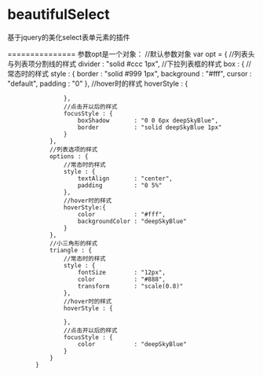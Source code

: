 beautifulSelect
===============

基于jquery的美化select表单元素的插件


===============
参数opt是一个对象：
//默认参数对象
			var opt = {
				//列表头与列表项分割线的样式
				divider : "solid #ccc 1px",
				//下拉列表框的样式
				box : {
					//常态时的样式
					style : {
						border          : "solid #999 1px",
						background      : "#fff",
						cursor          : "default",
						padding         : "0"
					},
					//hover时的样式
					hoverStyle : {
						
					},
					//点击开以后的样式
					focusStyle : {
						boxShadow       : "0 0 6px deepSkyBlue",
						border          : "solid deepSkyBlue 1px"
					}
				},
				//列表选项的样式
				options : {
					//常态时的样式
					style : {
						textAlign       : "center",
						padding         : "0 5%"
					},
					//hover时的样式
					hoverStyle:{
						color           : "#fff",
						backgroundColor : "deepSkyBlue"
					}
				},
				//小三角形的样式
				triangle : {
					//常态时的样式
					style : {
						fontSize        : "12px",
						color           : "#888",
						transform       : "scale(0.8)"
					},
					//hover时的样式
					hoverStyle : {
						
					},
					//点击开以后的样式
					focusStyle : {
						color           : "deepSkyBlue"
					}
				}
			}
